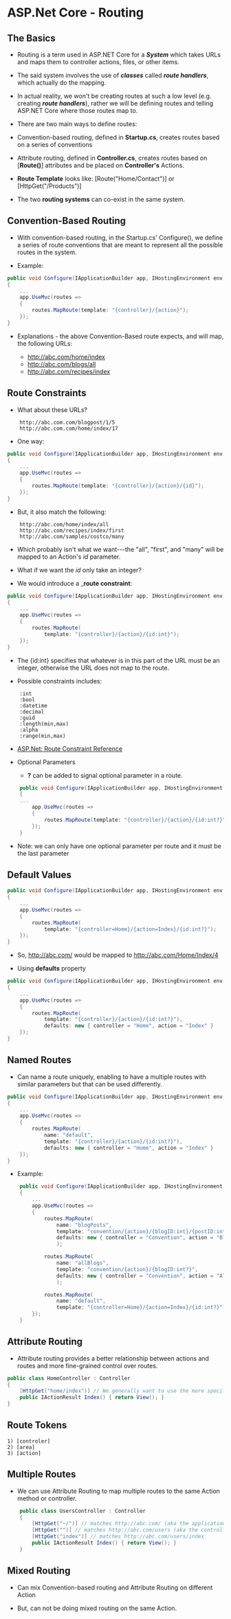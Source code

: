 # ASP.Net Core - Routing

The Basics
----

- Routing is a term used in ASP.NET Core for a _**System**_  which takes URLs and maps them to controller actions, files, or other items. 

- The said system involves the use of _**classes**_ called _**route handlers**_, which actually do the mapping. 

- In actual reality, we won't be creating routes at such a low level (e.g. creating _**route handlers**_), rather we will be defining routes and telling ASP.NET Core where those routes map to.

- There are two main ways to define routes:

- Convention-based routing, defined in **Startup.cs**, creates routes based on a series of conventions

- Attribute routing, defined in **Controller.cs**, creates routes based on [**Route(<route-template-we-provide>)**] attributes and be placed on **Controller's** Actions.

- **Route Template** looks like: [Route("Home/Contact")] or [HttpGet("/Products")]

- The two **routing systems** can co-exist in the same system.

Convention-Based Routing
----

- With convention-based routing, in the Startup.cs' Configure(), we define a series of route conventions that are meant to represent all the possible routes in the system.

- Example:

```csharp
public void Configure(IApplicationBuilder app, IHostingEnvironment env, ILoggerFactory loggerFactory)
{
    ...
    app.UseMvc(routes =>
    {
        routes.MapRoute(template: "{controller}/{action}");
    });
}
```

- Explanations - the above Convention-Based route expects, and will map, the following URLs:

    + http://abc.com/home/index
    + http://abc.com/blogs/all
    + http://abc.com/recipes/index


Route Constraints
----

- What about these URLs?

```iecst
    http://abc.com.com/blogpost/1/5
    http://abc.com.com/home/index/17
```

- One way:

```csharp
public void Configure(IApplicationBuilder app, IHostingEnvironment env, ILoggerFactory loggerFactory)
{
    ...
    app.UseMvc(routes =>
    {
        routes.MapRoute(template: "{controller}/{action}/{id}");
    });
}
```

- But, it also match the following:

```iecst
    http://abc.com/home/index/all
    http://abc.com/recipes/index/first
    http://abc.com/samples/costco/many
```

- Which probably isn't what we want---the "all", "first", and "many" will be mapped to an Action's _id_ parameter. 

- What if we want the _id_ only take an integer?

- We would introduce a _**route constraint**:

```csharp
public void Configure(IApplicationBuilder app, IHostingEnvironment env, ILoggerFactory loggerFactory)
{
    ...
    app.UseMvc(routes =>
    {
        routes.MapRoute(
            template: "{controller}/{action}/{id:int}");
    });
}
```

- The {id:int} specifies that whatever is in this part of the URL must be an integer, otherwise the URL does not map to the route.

- Possible constraints includes:

```iecst
    :int
    :bool
    :datetime
    :decimal
    :guid
    :length(min,max)
    :alpha
    :range(min,max)
```

- [ASP.Net: Route Constraint Reference](https://docs.microsoft.com/en-us/aspnet/core/fundamentals/routing?view=aspnetcore-3.1#route-constraint-reference)

- Optional Parameters

    + **?** can be added to signal optional parameter in a route.

```csharp
    public void Configure(IApplicationBuilder app, IHostingEnvironment env, ILoggerFactory loggerFactory)
    {
    ...
        app.UseMvc(routes =>
        {
            routes.MapRoute(template: "{controller}/{action}/{id:int?}");
        });
    }
```

- Note: we can only have one optional parameter per route and it must be the last parameter

Default Values
----

```csharp
public void Configure(IApplicationBuilder app, IHostingEnvironment env, ILoggerFactory loggerFactory)
{
    ...
    app.UseMvc(routes =>
    {
        routes.MapRoute(
            template: "{controller=Home}/{action=Index}/{id:int?}");
    });
}
```

- So, http://abc.com/ would be mapped to http://abc.com/Home/Index/4

- Using **defaults** property

```csharp
public void Configure(IApplicationBuilder app, IHostingEnvironment env, ILoggerFactory loggerFactory)
{
    ...
    app.UseMvc(routes =>
    {
        routes.MapRoute(
            template: "{controller}/{action}/{id:int?}"),
            defaults: new { controller = "Home", action = "Index" }
    });
}
```

Named Routes
----

- Can name a route uniquely, enabling to have a multiple routes with similar parameters but that can be used differently.

```csharp
public void Configure(IApplicationBuilder app, IHostingEnvironment env, ILoggerFactory loggerFactory)
{
    ...
    app.UseMvc(routes =>
    {
        routes.MapRoute(
            name: "default",
            template: "{controller}/{action}/{id:int?}"),
            defaults: new { controller = "Home", action = "Index" }
    });
}
```

- Example:

```csharp
    public void Configure(IApplicationBuilder app, IHostingEnvironment env, ILoggerFactory loggerFactory)
    {
        ...
        app.UseMvc(routes =>
        {
            routes.MapRoute(
                name: "blogPosts",
                template: "convention/{action}/{blogID:int}/{postID:int}",
                defaults: new { controller = "Convention", action = "BlogPost" }
                );

            routes.MapRoute(
                name: "allBlogs",
                template: "convention/{action}/{blogID:int?}",
                defaults: new { controller = "Convention", action = "AllBlogsAndIndex" }
                );

            routes.MapRoute(
                name: "default",
                template: "{controller=Home}/{action=Index}/{id:int?}");
        });
    }
```


Attribute Routing
----

- Attribute routing provides a better relationship between actions and routes and more fine-grained control over routes.

```csharp
public class HomeController : Controller
{
    [HttpGet("home/index")] // We generally want to use the more specific Http[Verb] attributes over the generic Route attribute
    public IActionResult Index() { return View(); }
}
```

Route Tokens
----

    1) [controler]
    2) [area]
    3) [action]


Multiple Routes
----

- We can use Attribute Routing to map multiple routes to the same Action method or controller.

```csharp
    public class UsersController : Controller
    {
        [HttpGet("~/")] // matches http://abc.com/ (aka the application's default action)
        [HttpGet("")] // matches http://abc.com/users (aka the controller's default action)
        [HttpGet("index")] // matches http://abc.com/users/index
        public IActionResult Index() { return View(); }
    }
```

Mixed Routing
----

- Can mix Convention-based routing and Attribute Routing on different Action

- But, can not be doing mixed routing on the same Action.






